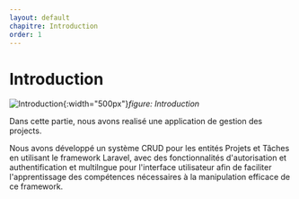 ```yaml
---
layout: default
chapitre: Introduction
order: 1
---
```


# Introduction
![Introduction](/prototype/Introduction/images/introduction.png){:width="500px"}*figure: Introduction*

<!-- note -->
Dans cette partie, nous avons realisé une application de gestion des projects.

Nous avons développé un système CRUD pour les entités Projets et Tâches en utilisant le framework Laravel, avec des fonctionnalités d'autorisation et authentification et multilngue pour l'interface utilisateur afin de faciliter l'apprentissage des compétences nécessaires à la manipulation efficace de ce framework.

<!-- new slide -->